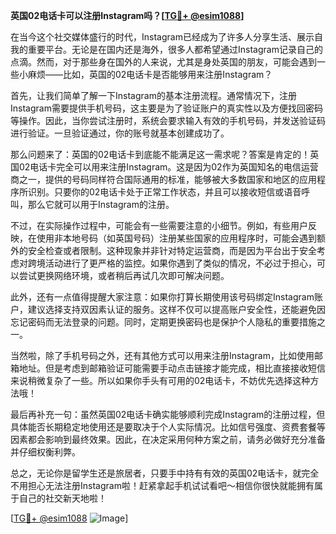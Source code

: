 **英国02电话卡可以注册Instagram吗？[[TG💪+ @esim1088](https://t.me/s/esim1088)]**

在当今这个社交媒体盛行的时代，Instagram已经成为了许多人分享生活、展示自我的重要平台。无论是在国内还是海外，很多人都希望通过Instagram记录自己的点滴。然而，对于那些身在国外的人来说，尤其是身处英国的朋友，可能会遇到一些小麻烦——比如，英国的02电话卡是否能够用来注册Instagram？

首先，让我们简单了解一下Instagram的基本注册流程。通常情况下，注册Instagram需要提供手机号码，这主要是为了验证账户的真实性以及方便找回密码等操作。因此，当你尝试注册时，系统会要求输入有效的手机号码，并发送验证码进行验证。一旦验证通过，你的账号就基本创建成功了。

那么问题来了：英国的02电话卡到底能不能满足这一需求呢？答案是肯定的！英国02电话卡完全可以用来注册Instagram。这是因为02作为英国知名的电信运营商之一，提供的号码同样符合国际通用的标准，能够被大多数国家和地区的应用程序所识别。只要你的02电话卡处于正常工作状态，并且可以接收短信或语音呼叫，那么它就可以用于Instagram的注册。

不过，在实际操作过程中，可能会有一些需要注意的小细节。例如，有些用户反映，在使用非本地号码（如英国号码）注册某些国家的应用程序时，可能会遇到额外的安全检查或者限制。这种现象并非针对特定运营商，而是因为平台出于安全考虑对跨境活动进行了更严格的监控。如果你遇到了类似的情况，不必过于担心，可以尝试更换网络环境，或者稍后再试几次即可解决问题。

此外，还有一点值得提醒大家注意：如果你打算长期使用该号码绑定Instagram账户，建议选择支持双因素认证的服务。这样不仅可以提高账户安全性，还能避免因忘记密码而无法登录的问题。同时，定期更换密码也是保护个人隐私的重要措施之一。

当然啦，除了手机号码之外，还有其他方式可以用来注册Instagram，比如使用邮箱地址。但是考虑到邮箱验证可能需要手动点击链接才能完成，相比直接接收短信来说稍微复杂了一些。所以如果你手头有可用的02电话卡，不妨优先选择这种方法哦！

最后再补充一句：虽然英国02电话卡确实能够顺利完成Instagram的注册过程，但具体能否长期稳定地使用还是要取决于个人实际情况。比如信号强度、资费套餐等因素都会影响到最终效果。因此，在决定采用何种方案之前，请务必做好充分准备并仔细权衡利弊。

总之，无论你是留学生还是旅居者，只要手中持有有效的英国02电话卡，就完全不用担心无法注册Instagram啦！赶紧拿起手机试试看吧～相信你很快就能拥有属于自己的社交新天地啦！

[[TG💪+ @esim1088](https://t.me/s/esim1088) ![Image](https://i.postimg.cc/4NQfJmqS/Snipaste-2025-05-13-00-14-12.png)]